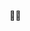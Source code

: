 🙋‍♂️

<!---
chtenb/chtenb is a ✨ special ✨ repository because its `README.md` (this file) appears on your GitHub profile.
You can click the Preview link to take a look at your changes.
--->

